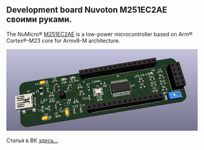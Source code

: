 
## Development board Nuvoton M251EC2AE своими руками.   

The NuMicro® [M251EC2AE](https://www.nuvoton.com/products/microcontrollers/arm-cortex-m23-mcus/m251-m252-series/m251ec2ae/) is a low-power microcontroller based on Arm® Cortex®-M23 core for Armv8-M architecture.   

![alt-текст](https://github.com/PivnevNikolay/Nuvoton-Development-Tool/blob/master/Development%20board%20Nuvoton%20M251EC2AE/photos/002.jpg "Development board Nuvoton M251EC2AE")    

Статья в ВК [здесь...](https://vk.com/@50650245-development-board-m251ec2ae)    


 





